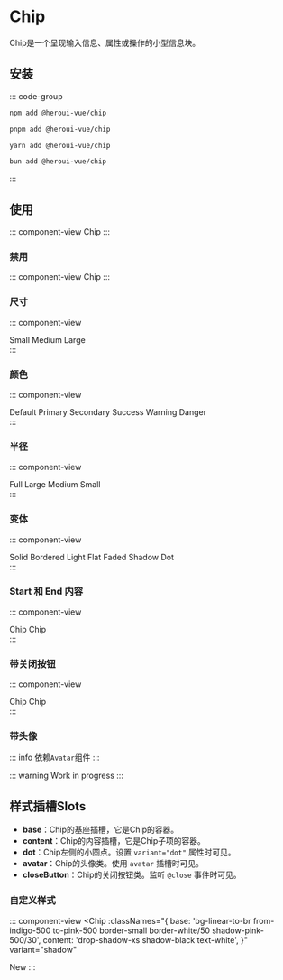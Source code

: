 <script setup>
import { Chip } from '@heroui-vue/core'
import { NotificationIcon, CheckIcon } from '@heroui-vue/icon'
</script>

# Chip
Chip是一个呈现输入信息、属性或操作的小型信息块。

## 安装
::: code-group
```sh [npm]
npm add @heroui-vue/chip
```
```sh [pnpm]
pnpm add @heroui-vue/chip
```
```sh [yarn]
yarn add @heroui-vue/chip
```
```sh [bun]
bun add @heroui-vue/chip
```
:::

## 使用

::: component-view
<Chip>Chip</Chip>
:::

### 禁用

::: component-view
<Chip isDisabled color="primary">Chip</Chip>
:::

### 尺寸


::: component-view
<div class="flex gap-4">
    <Chip size="sm">Small</Chip>
    <Chip size="md">Medium</Chip>
    <Chip size="lg">Large</Chip>
</div>
:::

### 颜色

::: component-view
<div class="flex gap-4">
    <Chip color="default">Default</Chip>
    <Chip color="primary">Primary</Chip>
    <Chip color="secondary">Secondary</Chip>
    <Chip color="success">Success</Chip>
    <Chip color="warning">Warning</Chip>
    <Chip color="danger">Danger</Chip>
</div>
:::


### 半径

::: component-view
<div class="flex gap-4">
    <Chip radius="full">Full</Chip>
    <Chip radius="lg">Large</Chip>
    <Chip radius="md">Medium</Chip>
    <Chip radius="sm">Small</Chip>
</div>
:::

### 变体

::: component-view
<div class="flex gap-4">
    <Chip color="warning" variant="solid">Solid</Chip>
    <Chip color="warning" variant="bordered">Bordered</Chip>
    <Chip color="warning" variant="light">Light</Chip>
    <Chip color="warning" variant="flat">Flat</Chip>
    <Chip color="warning" variant="faded">Faded</Chip>
    <Chip color="warning" variant="shadow">Shadow</Chip>
    <Chip color="warning" variant="dot">Dot</Chip>
</div>
:::

### Start 和 End 内容

::: component-view
<div className="flex gap-4">
    <Chip color="success" variant="faded">
        <template #startContent>
            <CheckIcon :size="18" />
        </template>
        Chip
    </Chip>
    <Chip color="secondary" variant="flat">
        <template #endContent>
            <NotificationIcon :size="18" />
        </template>
        Chip
    </Chip>
</div>
:::

### 带关闭按钮

::: component-view
<div className="flex gap-4">
    <Chip @close="console.log('close')">Chip</Chip>
    <Chip variant="bordered" @close="console.log('close')">
    Chip
    </Chip>
</div>
:::

### 带头像

::: info
依赖`Avatar`组件
:::

::: warning
Work in progress
:::

## 样式插槽Slots
- **base**：Chip的基座插槽，它是Chip的容器。
- **content**：Chip的内容插槽，它是Chip子项的容器。
- **dot**：Chip左侧的小圆点。设置 `variant="dot"` 属性时可见。
- **avatar**：Chip的头像类。使用 `avatar` 插槽时可见。
- **closeButton**：Chip的关闭按钮类。监听 `@close` 事件时可见。

### 自定义样式

::: component-view
<Chip
  :classNames="{
    base: 'bg-linear-to-br from-indigo-500 to-pink-500 border-small border-white/50 shadow-pink-500/30',
    content: 'drop-shadow-xs shadow-black text-white',
  }"
  variant="shadow"
>
  New
</Chip>
:::

###
